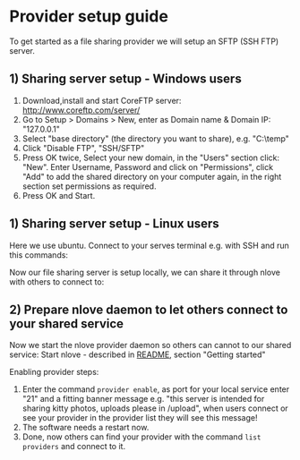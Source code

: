 # Provider setup guide

To get started as a file sharing provider we will setup an SFTP (SSH FTP) server.

## 1) Sharing server setup - Windows users

1) Download,install and start CoreFTP server: http://www.coreftp.com/server/
2) Go to Setup > Domains > New, enter as Domain name & Domain IP: "127.0.0.1"
3) Select "base directory" (the directory you want to share), e.g. "C:\temp"
4) Click "Disable FTP", "SSH/SFTP"
5) Press OK twice, Select your new domain, in the "Users" section click: "New". Enter Username, 
Password and click on "Permissions", click "Add" to add the shared directory on your 
computer again, in the right section set permissions as required.
6) Press OK and Start.

## 1) Sharing server setup - Linux users
Here we use ubuntu. Connect to your serves terminal e.g. with SSH and run this commands:

Now our file sharing server is setup locally, we can share it through nlove with others 
to connect to:

## 2) Prepare nlove daemon to let others connect to your shared service

Now we start the nlove provider daemon so others can cannot to our shared service:
Start nlove - described in [README](README.md), section "Getting started"

Enabling provider steps:

1) Enter the command `provider enable`, as port for your local service enter "21" and a fitting banner message e.g. "this server is intended for
sharing kitty photos, uploads please in /upload", when users connect or see your provider in the provider list they will see this message!
2) The software needs a restart now.
3) Done, now others can find your provider with the command `list providers` and connect to it.
